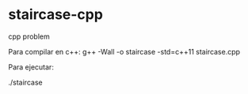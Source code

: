 # staircase-cpp
cpp problem

Para compilar en c++: g++ -Wall -o staircase -std=c++11 staircase.cpp

Para ejecutar:

./staircase